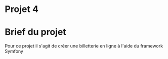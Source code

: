 Projet 4
=======

# Brief du projet

Pour ce projet il s'agit de créer une billetterie en ligne à l'aide du framework Symfony
